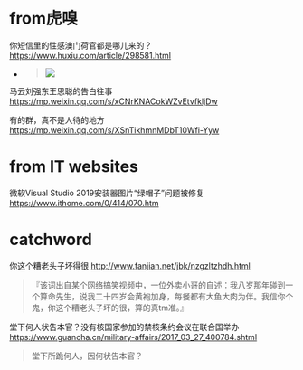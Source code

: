 
# from虎嗅

你短信里的性感澳门荷官都是哪儿来的？ https://www.huxiu.com/article/298581.html
- > ![](https://img.huxiucdn.com/article/content/201905/10/144409796396.gif?imageView2/2/w/1000/format/gif/interlace/1/q/85)

马云刘强东王思聪的告白往事 https://mp.weixin.qq.com/s/xCNrKNACokWZvEtvfkljDw

有的群，真不是人待的地方 https://mp.weixin.qq.com/s/XSnTikhmnMDbT10Wfi-Yyw

# from IT websites

微软Visual Studio 2019安装器图片“绿帽子”问题被修复 https://www.ithome.com/0/414/070.htm

# catchword

你这个糟老头子坏得很 http://www.fanjian.net/jbk/nzgzltzhdh.html
> 『该词出自某个网络搞笑视频中，一位外卖小哥的自述：我八岁那年碰到一个算命先生，说我二十四岁会黄袍加身，每餐都有大鱼大肉为伴。我信你个鬼，你这个糟老头子坏的很，算的真tm准。』

堂下何人状告本官？没有核国家参加的禁核条约会议在联合国举办 https://www.guancha.cn/military-affairs/2017_03_27_400784.shtml
> 堂下所跪何人，因何状告本官？

